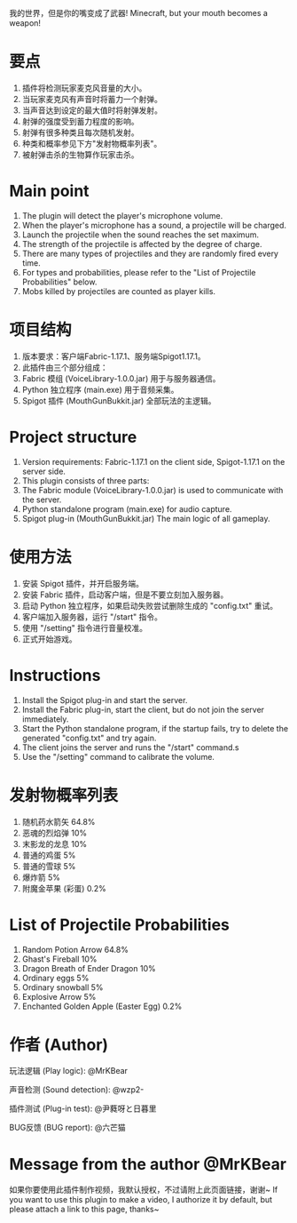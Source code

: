 
我的世界，但是你的嘴变成了武器!
Minecraft, but your mouth becomes a weapon!

# 要点

1. 插件将检测玩家麦克风音量的大小。
2. 当玩家麦克风有声音时将蓄力一个射弹。
3. 当声音达到设定的最大值时将射弹发射。
4. 射弹的强度受到蓄力程度的影响。
5. 射弹有很多种类且每次随机发射。
6. 种类和概率参见下方"发射物概率列表"。
7. 被射弹击杀的生物算作玩家击杀。

# Main point

1. The plugin will detect the player's microphone volume.
2. When the player's microphone has a sound, a projectile will be charged.
3. Launch the projectile when the sound reaches the set maximum.
4. The strength of the projectile is affected by the degree of charge.
5. There are many types of projectiles and they are randomly fired every time.
6. For types and probabilities, please refer to the "List of Projectile Probabilities" below.
7. Mobs killed by projectiles are counted as player kills.

# 项目结构

1. 版本要求：客户端Fabric-1.17.1、服务端Spigot1.17.1。
2. 此插件由三个部分组成：
3. Fabric 模组 (VoiceLibrary-1.0.0.jar) 用于与服务器通信。
4. Python 独立程序 (main.exe) 用于音频采集。
5. Spigot 插件 (MouthGunBukkit.jar) 全部玩法的主逻辑。

# Project structure

1. Version requirements: Fabric-1.17.1 on the client side, Spigot-1.17.1 on the server side.
2. This plugin consists of three parts:
3. The Fabric module (VoiceLibrary-1.0.0.jar) is used to communicate with the server.
4. Python standalone program (main.exe) for audio capture.
5. Spigot plug-in (MouthGunBukkit.jar) The main logic of all gameplay.

# 使用方法

1. 安装 Spigot 插件，并开启服务端。
2. 安装 Fabric 插件，启动客户端，但是不要立刻加入服务器。
3. 启动 Python 独立程序，如果启动失败尝试删除生成的 "config.txt" 重试。
4. 客户端加入服务器，运行 "/start" 指令。
5. 使用 "/setting" 指令进行音量校准。
6. 正式开始游戏。

# Instructions

1. Install the Spigot plug-in and start the server.
2. Install the Fabric plug-in, start the client, but do not join the server immediately.
3. Start the Python standalone program, if the startup fails, try to delete the generated "config.txt" and try again.
4. The client joins the server and runs the "/start" command.s
5. Use the "/setting" command to calibrate the volume.

# 发射物概率列表

1. 随机药水箭矢 64.8%
2. 恶魂的烈焰弹 10%
3. 末影龙的龙息 10%
4. 普通的鸡蛋 5%
5. 普通的雪球 5%
6. 爆炸箭 5%
7. 附魔金苹果 (彩蛋) 0.2%

# List of Projectile Probabilities

1. Random Potion Arrow 64.8%
2. Ghast's Fireball 10%
3. Dragon Breath of Ender Dragon 10%
4. Ordinary eggs 5%
5. Ordinary snowball 5%
6. Explosive Arrow 5%
7. Enchanted Golden Apple (Easter Egg) 0.2%

# 作者 (Author)

玩法逻辑 (Play logic): @MrKBear

声音检测 (Sound detection): @wzp2-

插件测试 (Plug-in test): @尹蕤呀と日暮里

BUG反馈 (BUG report): @六芒猫

# Message from the author @MrKBear
如果你要使用此插件制作视频，我默认授权，不过请附上此页面链接，谢谢~
If you want to use this plugin to make a video, I authorize it by default, but please attach a link to this page, thanks~
